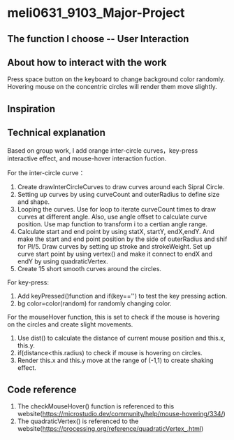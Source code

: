 # meli0631_9103_Major-Project
## The function I choose -- User Interaction
## About how to interact with the work
Press space button on the keyboard to change background color randomly.
Hovering mouse on the concentric circles will render them move slightly. 
## Inspiration 


## Technical explanation
Based on group work, I add orange inter-circle curves，key-press interactive effect, and mouse-hover interaction fuction. 

For the inter-circle curve：
1. Create drawInterCircleCurves to draw curves around each Sipral Circle.
2. Setting up curves by using curveCount and outerRadius to define size and shape.
3. Looping the curves. Use for loop to iterate curveCount times to draw curves at different angle. Also, use angle offset to calculate curve position. Use map function to transform i to a certian angle range.
4. Calculate start and end point by using statX, startY, endX,endY. And make the start and end point position by the side of outerRadius and shif for PI/5. Draw curves by setting up stroke and strokeWeight. Set up curve start point by using vertex() and make it connect to endX and endY by using quadraticVertex.
6. Create 15 short smooth curves around the circles.

For key-press:
1. Add keyPressed()function and if(key=='') to test the key pressing action.
2. bg color=color(random) for randomly changing color.


For the mouseHover function, this is set to check if the mouse is hovering on the circles and create slight movements.
1. Use dist() to calculate the distance of current mouse position and this.x, this.y.
2. if(distance<this.radius) to check if mouse is hovering on circles.
3. Render this.x and this.y move at the range of (-1,1) to create shaking effect.

## Code reference 
1. The checkMouseHover() function is referenced to this website(https://microstudio.dev/community/help/mouse-hovering/334/)
2. The quadraticVertex() is referenced to the website(https://processing.org/reference/quadraticVertex_.html)